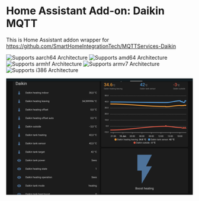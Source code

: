 # Home Assistant Add-on: Daikin MQTT

This is Home Assistant addon wrapper for https://github.com/SmartHomeIntegrationTech/MQTTServices-Daikin


![Supports aarch64 Architecture][aarch64-shield]
![Supports amd64 Architecture][amd64-shield]
![Supports armhf Architecture][armhf-shield]
![Supports armv7 Architecture][armv7-shield]
![Supports i386 Architecture][i386-shield]

[aarch64-shield]: https://img.shields.io/badge/aarch64-yes-green.svg
[amd64-shield]: https://img.shields.io/badge/amd64-yes-green.svg
[armhf-shield]: https://img.shields.io/badge/armhf-yes-green.svg
[armv7-shield]: https://img.shields.io/badge/armv7-yes-green.svg
[i386-shield]: https://img.shields.io/badge/i386-yes-green.svg

![screen sample homeassistant](https://raw.githubusercontent.com/jaakla/home-assistant-addons/8f00e02b917c1b17177509f87d24815f958ae039/daikin/daikin-mqtt-homeassistant-dash.png)

